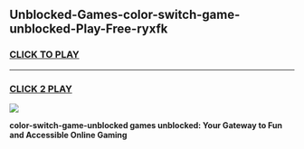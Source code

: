 
## Unblocked-Games-color-switch-game-unblocked-Play-Free-ryxfk
<h3>
<a href="https://premium76.site?title=color-switch-game-unblocked&ref=22A">CLICK TO PLAY</a></h3>
<hr>

<h3>
<a href="https://premium76.site?title=color-switch-game-unblocked&ref=22A">CLICK 2 PLAY</a>
  
</h3>

<a href="https://premium76.site?title=color-switch-game-unblocked&ref=22A"><img src="https://clearcache.store/games.png"></a>


**color-switch-game-unblocked games unblocked: Your Gateway to Fun and Accessible Online Gaming**
